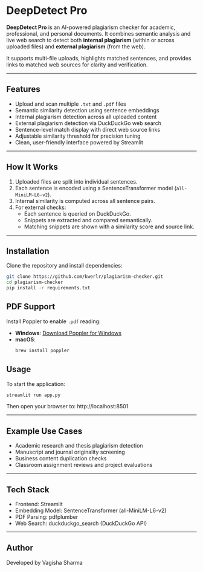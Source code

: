 # DeepDetect Pro

**DeepDetect Pro** is an AI-powered plagiarism checker for academic, professional, and personal documents. It combines semantic analysis and live web search to detect both **internal plagiarism** (within or across uploaded files) and **external plagiarism** (from the web).

It supports multi-file uploads, highlights matched sentences, and provides links to matched web sources for clarity and verification.

---

## Features

- Upload and scan multiple `.txt` and `.pdf` files
- Semantic similarity detection using sentence embeddings
- Internal plagiarism detection across all uploaded content
- External plagiarism detection via DuckDuckGo web search
- Sentence-level match display with direct web source links
- Adjustable similarity threshold for precision tuning
- Clean, user-friendly interface powered by Streamlit

---

## How It Works

1. Uploaded files are split into individual sentences.
2. Each sentence is encoded using a SentenceTransformer model (`all-MiniLM-L6-v2`).
3. Internal similarity is computed across all sentence pairs.
4. For external checks:
   - Each sentence is queried on DuckDuckGo.
   - Snippets are extracted and compared semantically.
   - Matching snippets are shown with a similarity score and source link.

---

## Installation

Clone the repository and install dependencies:

```bash
git clone https://github.com/kwerlr/plagiarism-checker.git
cd plagiarism-checker
pip install -r requirements.txt
```

## PDF Support

Install Poppler to enable `.pdf` reading:

- **Windows**: [Download Poppler for Windows](http://blog.alivate.com.au/poppler-windows/)
- **macOS**:  
  ```bash
  brew install poppler

## Usage

To start the application:
```bash
streamlit run app.py
```
Then open your browser to: http://localhost:8501

---

## Example Use Cases

- Academic research and thesis plagiarism detection
- Manuscript and journal originality screening
- Business content duplication checks
- Classroom assignment reviews and project evaluations

---

## Tech Stack

- Frontend: Streamlit
- Embedding Model: SentenceTransformer (all-MiniLM-L6-v2)
- PDF Parsing: pdfplumber
- Web Search: duckduckgo_search (DuckDuckGo API)

---

## Author

Developed by Vagisha Sharma

